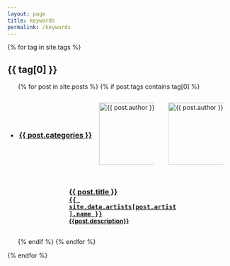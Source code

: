 ```yaml
---
layout: page
title: keywords
permalink: /keywords
---
```


<section class="c-archives">
  <link rel="shortcut icon" href="">

{% for tag in site.tags %}


  <h2 class="c-archives__year" id="{{ tag[0] }}-ref">
    {{ tag[0] }}
  </h2>
  <ul class="c-archives__list">

  {% for post in site.posts %}
  {% if post.tags contains tag[0] %}
  <li class="c-archives__item" >
    <a href="{{ post.url | prepend: site.baseurl }}" style="width: 100%;">
      <div style="display: flex; justify-content: space-evenly; align-items: center; flex-wrap: wrap;">
      <div>
		  <h3> {{ post.categories }} </h3>
	  </div>
      <div style="flex-grow: 1; max-width: 25%; min-width: 125px; margin: 1em;">
      <img src="{{ site.url }}{{ site.baseurl }}/assets/{{ post.artist }}/{{ post.sample }}" alt="{{ post.author }}" style="height: 10em; display: block; margin-left: auto; margin-right: auto;">
      </div>
      <div style="flex-grow: 1; max-width: 25%; min-width: 125px; margin: 1em;">
      <img src="{{ site.url }}{{ site.baseurl }}/assets/{{ post.artist }}/artist.jpg" alt="{{ post.author }}" style="height: 10em; display: block; margin-left: auto; margin-right: auto">
      </div>
      <div style="flex-grow: 2; max-width: 50%; min-width: 250px; margin: 1em; padding: 0em 3em;">
      <h3>
       {{ post.title }}
        <br>
        <code>{{ site.data.artists[post.artist].name }}</code>
        <br>
        <small>{{post.description}}</small>
      </h3>
      </div>
    </div>
    </a>
	</li>
  {% endif %}
  {% endfor %}

  </ul>

{% endfor %}

</section>

